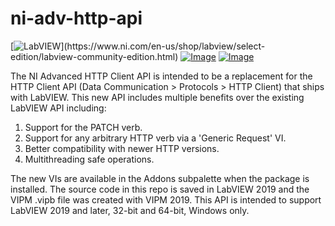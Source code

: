 # ni-adv-http-api

[![LabVIEW](https://img.shields.io/badge/LabVIEW-2019-%23E37725.svg?)](https://www.ni.com/en-us/shop/labview/select-edition/labview-community-edition.html)
[![Image](https://www.vipm.io/package/ni_lib_advanced_http_client_api/badge.svg?metric=installs)](https://www.vipm.io/package/ni_lib_advanced_http_client_api/)
[![Image](https://www.vipm.io/package/ni_lib_advanced_http_client_api/badge.svg?metric=stars)](https://www.vipm.io/package/ni_lib_advanced_http_client_api/)

The NI Advanced HTTP Client API is intended to be a replacement for the HTTP Client API (Data Communication > Protocols > HTTP Client) that ships with LabVIEW. This new API includes multiple benefits over the existing LabVIEW API including:

1. Support for the PATCH verb.
2. Support for any arbitrary HTTP verb via a 'Generic Request' VI.
3. Better compatibility with newer HTTP versions.
4. Multithreading safe operations.

The new VIs are available in the Addons subpalette when the package is installed. The source code in this repo is saved in LabVIEW 2019 and the VIPM .vipb file was created with VIPM 2019. This API is intended to support LabVIEW 2019 and later, 32-bit and 64-bit, Windows only.
